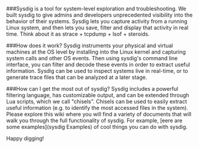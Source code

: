 ###Sysdig is a tool for system-level exploration and troubleshooting.
We built sysdig to give admins and developers unprecedented visibility into the behavior of their systems. Sysdig lets you capture activity from a running Linux system, and then lets you save, filter and display that activity in real time. Think about it as strace + tcpdump + lsof + steroids.

###How does it work?
Sysdig instruments your physical and virtual machines at the OS level by installing into the Linux kernel and capturing system calls and other OS events. Then using sysdig's command line interface, you can filter and decode these events in order to extract useful information. Sysdig can be used to inspect systems live in real-time, or to generate trace files that can be analyzed at a later stage.

###How can I get the most out of sysdig?
Sysdig includes a powerful filtering language, has customizable output, and can be extended through Lua scripts, which we call "chisels". Chisels can be used to easily extract useful information (e.g. to identify the most accessed files in the system). Please explore this wiki where you will find a variety of documents that will walk you through the full functionality of sysdig. For example, [eere are some examples](sysdig Examples) of cool things you can do with sysdig.

Happy digging!
